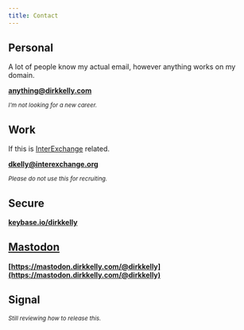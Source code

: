 ```yaml
---
title: Contact
---
```



## Personal

A lot of people know my actual email, however anything works on my domain.

**[anything@dirkkelly.com](mailto:anything@dirkkelly.com)**

<small>_I'm not looking for a new career._</small>

## Work

If this is [InterExchange](https://www.interexchange.org/contact/) related.

**[dkelly@interexchange.org](mailto:dkelly@interexchange.org)**

<small>_Please do not use this for recruiting._</small>

## Secure

**[keybase.io/dirkkelly](https://keybase.io/dirkkelly)**

## [Mastodon](https://mastodon.dirkkelly.com/auth/sign_in/)

**[https://mastodon.dirkkelly.com/@dirkkelly](https://mastodon.dirkkelly.com/@dirkkelly)**

## Signal

<small>_Still reviewing how to release this._</small>
